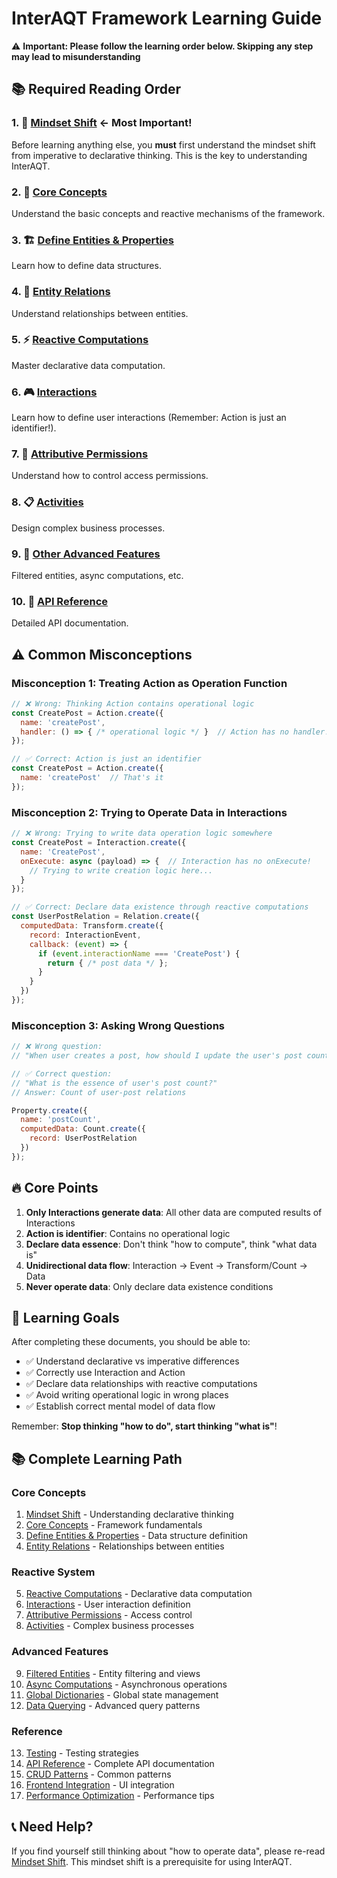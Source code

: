 # InterAQT Framework Learning Guide

⚠️ **Important: Please follow the learning order below. Skipping any step may lead to misunderstanding**

## 📚 Required Reading Order

### 1. 🧠 [Mindset Shift](./00-mindset-shift.md) **← Most Important!**
Before learning anything else, you **must** first understand the mindset shift from imperative to declarative thinking. This is the key to understanding InterAQT.

### 2. 🎯 [Core Concepts](./01-core-concepts.md)
Understand the basic concepts and reactive mechanisms of the framework.

### 3. 🏗️ [Define Entities & Properties](./02-define-entities-properties.md)
Learn how to define data structures.

### 4. 🔗 [Entity Relations](./03-entity-relations.md)
Understand relationships between entities.

### 5. ⚡ [Reactive Computations](./04-reactive-computations.md)
Master declarative data computation.

### 6. 🎮 [Interactions](./05-interactions.md)
Learn how to define user interactions (Remember: Action is just an identifier!).

### 7. 🔐 [Attributive Permissions](./06-attributive-permissions.md)
Understand how to control access permissions.

### 8. 📋 [Activities](./07-activities.md)
Design complex business processes.

### 9. 🎪 [Other Advanced Features](./08-filtered-entities.md)
Filtered entities, async computations, etc.

### 10. 📖 [API Reference](./13-api-reference.md)
Detailed API documentation.

## ⚠️ Common Misconceptions

### Misconception 1: Treating Action as Operation Function
```javascript
// ❌ Wrong: Thinking Action contains operational logic
const CreatePost = Action.create({
  name: 'createPost',
  handler: () => { /* operational logic */ }  // Action has no handler!
});

// ✅ Correct: Action is just an identifier
const CreatePost = Action.create({
  name: 'createPost'  // That's it
});
```

### Misconception 2: Trying to Operate Data in Interactions
```javascript
// ❌ Wrong: Trying to write data operation logic somewhere
const CreatePost = Interaction.create({
  name: 'CreatePost',
  onExecute: async (payload) => {  // Interaction has no onExecute!
    // Trying to write creation logic here...
  }
});

// ✅ Correct: Declare data existence through reactive computations
const UserPostRelation = Relation.create({
  computedData: Transform.create({
    record: InteractionEvent,
    callback: (event) => {
      if (event.interactionName === 'CreatePost') {
        return { /* post data */ };
      }
    }
  })
});
```

### Misconception 3: Asking Wrong Questions
```javascript
// ❌ Wrong question:
// "When user creates a post, how should I update the user's post count?"

// ✅ Correct question:
// "What is the essence of user's post count?"
// Answer: Count of user-post relations

Property.create({
  name: 'postCount',
  computedData: Count.create({
    record: UserPostRelation
  })
});
```

## 🔥 Core Points

1. **Only Interactions generate data**: All other data are computed results of Interactions
2. **Action is identifier**: Contains no operational logic
3. **Declare data essence**: Don't think "how to compute", think "what data is"
4. **Unidirectional data flow**: Interaction → Event → Transform/Count → Data
5. **Never operate data**: Only declare data existence conditions

## 🎯 Learning Goals

After completing these documents, you should be able to:

- ✅ Understand declarative vs imperative differences
- ✅ Correctly use Interaction and Action
- ✅ Declare data relationships with reactive computations
- ✅ Avoid writing operational logic in wrong places
- ✅ Establish correct mental model of data flow

Remember: **Stop thinking "how to do", start thinking "what is"**!

## 📚 Complete Learning Path

### Core Concepts
1. [Mindset Shift](./00-mindset-shift.md) - Understanding declarative thinking
2. [Core Concepts](./01-core-concepts.md) - Framework fundamentals
3. [Define Entities & Properties](./02-define-entities-properties.md) - Data structure definition
4. [Entity Relations](./03-entity-relations.md) - Relationships between entities

### Reactive System
5. [Reactive Computations](./04-reactive-computations.md) - Declarative data computation
6. [Interactions](./05-interactions.md) - User interaction definition
7. [Attributive Permissions](./06-attributive-permissions.md) - Access control
8. [Activities](./07-activities.md) - Complex business processes

### Advanced Features
9. [Filtered Entities](./08-filtered-entities.md) - Entity filtering and views
10. [Async Computations](./09-async-computations.md) - Asynchronous operations
11. [Global Dictionaries](./10-global-dictionaries.md) - Global state management
12. [Data Querying](./11-data-querying.md) - Advanced query patterns

### Reference
13. [Testing](./12-testing.md) - Testing strategies
14. [API Reference](./13-api-reference.md) - Complete API documentation
15. [CRUD Patterns](./14-entity-crud-patterns.md) - Common patterns
16. [Frontend Integration](./15-frontend-page-design-guide.md) - UI integration
17. [Performance Optimization](./16-performance-optimization.md) - Performance tips

## 📞 Need Help?

If you find yourself still thinking about "how to operate data", please re-read [Mindset Shift](./00-mindset-shift.md). This mindset shift is a prerequisite for using InterAQT. 